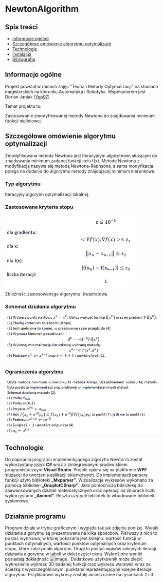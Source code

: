 # NewtonAlgorithm



## Spis treści
* [Informacje ogólne](#general-info)
* [Szczegółowe omówienie algorytmu optymalizacji](#features)
* [Technologie](#technology)
* [Instalacja](#setup)
* [Bibliografia](#bibliography)

## Informacje ogólne
Projekt powstał w ramach zajęć "Teoria i Metody Optymalizacji" na studiach magisterskich na kierunku Automatyka i Robotyka.
Współautorem jest Dorian Janiak ([Yep97](https://github.com/Yep97))

Temat projektu to:

Zastosowanie zmodyfikowanej metody Newtona do znajdowania minimum funkcji nieliniowej.

## Szczegółowe omówienie algorytmu optymalizacji

Zmodyfikowana metoda Newtona jest iteracyjnym algorytmem służącym do znajdywania minimum zadanej funkcji celu f(x). 
Metodę Newtona z modyfikacją nazywa się metodą Newtona-Raphsona, a sama modyfikacja polega na dodaniu do algorytmu metody znajdującej minimum kierunkowe.

### Typ algorytmu
Iteracyjny algorytm optymalizacji lokalnej.

### Zastosowane kryteria stopu

![1](./Screenshots/1.png)

Zbieżność zastosowanego algorytmu: kwadratowa

### Schemat działania algorytmu

![2](./Screenshots/2.png)

### Ograniczenia algorytmu

![3](./Screenshots/3.png)

## Technologie

Do napisania programu implementującego algorytm Newton’a został wykorzystany język **C#** wraz z zintegrowanym środowiskiem programistycznym **Visual Studio**. Projekt opiera się na platformie **WPF** służącej do tworzenia aplikacji okienkowych. Do implementacji parsera funkcji użyto biblioteki **„Mxparser”**. Wizualizacje wykresów wykonano za pomocą biblioteki **„GnuplotCSharp”**. Jako pomocniczą bibliotekę do zaawansowanych działań matematycznych oraz operacji na zbiorach liczb wykorzystano **„Accord”**. Reszta użytych bibliotek to wbudowane biblioteki systemowe.

## Działanie programu

Program działa w trybie graficznym i wygląda tak jak zdjęciu poniżej. 
Wyniki działania algorytmu są prezentowane na kilka sposobów. Pierwszy z nich to postać wynikowa, w której pokazana jest kolejno: wartość funkcji w punktach optymalnych, wartości punktów optymalnych oraz kryterium stopu, które zatrzymało algorytm. Drugi to postać wpisów kolejnych iteracji działania algorytmu w tabeli w dolej części okna. Wykreślone wyniki posiadają dokładność ![image](https://user-images.githubusercontent.com/48029803/109538658-a413c280-7ac0-11eb-8a35-4fc7e0bd30b4.png)
. Dodatkowo użytkownik może zlecić wykreślenie wykresu 3D badanej funkcji oraz wykresu warstwic wraz ze ścieżką z wyszczególnionymi punktami reprezentującymi kolejne iteracje algorytmu. Przykładowe wykresy zostały umieszczone na rysunkach 2 i 3.

